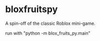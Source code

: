 # bloxfruitspy
A spin-off of the classic Roblox mini-game.

run with "python -m blox_fruits_py.main"

